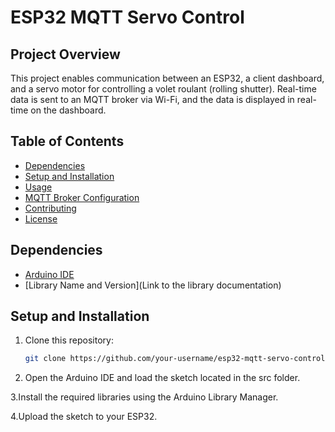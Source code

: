 # ESP32 MQTT Servo Control

## Project Overview

This project enables communication between an ESP32, a client dashboard, and a servo motor for controlling a volet roulant (rolling shutter). Real-time data is sent to an MQTT broker via Wi-Fi, and the data is displayed in real-time on the dashboard.

## Table of Contents

- [Dependencies](#dependencies)
- [Setup and Installation](#setup-and-installation)
- [Usage](#usage)
- [MQTT Broker Configuration](#mqtt-broker-configuration)
- [Contributing](#contributing)
- [License](#license)

## Dependencies

- [Arduino IDE](https://www.arduino.cc/en/software)
- [Library Name and Version](Link to the library documentation)

## Setup and Installation

1. Clone this repository:

   ```bash
   git clone https://github.com/your-username/esp32-mqtt-servo-control.git

2. Open the Arduino IDE and load the sketch located in the src folder.

3.Install the required libraries using the Arduino Library Manager.

4.Upload the sketch to your ESP32.

